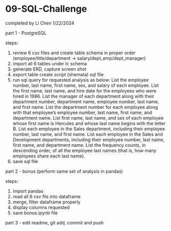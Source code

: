 # 09-SQL-Challenge

completed by Li Chen    1/22/2024

part 1 - PostgreSQL

steps:
1. review 6 csv files and create table schema in proper order (employee/title/department -> salary/dept_emp/dept_manager)
2. import all 6 tables under lc schema
3. generate ERD, capture screen shot
4. export table create script (shemata) sql file
5. run sql query for requested analysis as below:
  List the employee number, last name, first name, sex, and salary of each employee.
  List the first name, last name, and hire date for the employees who were hired in 1986.
  List the manager of each department along with their department number, department name, employee number, last name, and first name.
  List the department number for each employee along with that employee’s employee number, last name, first name, and department name.
  List first name, last name, and sex of each employee whose first name is Hercules and whose last name begins with the letter B.
  List each employee in the Sales department, including their employee number, last name, and first name.
  List each employee in the Sales and Development departments, including their employee number, last name, first name, and department name.
  List the frequency counts, in descending order, of all the employee last names (that is, how many employees share each last name).
6. save sql file

part 2 - bonus (perform same set of analysis in pandas)

steps:
1. import pandas
2. read all 6 csv fils into dataframe
3. merge, filter dataframe properly
4. display columns requested
5. save bonus.ipynb file


part 3 - edit readme, git add, commit and push
